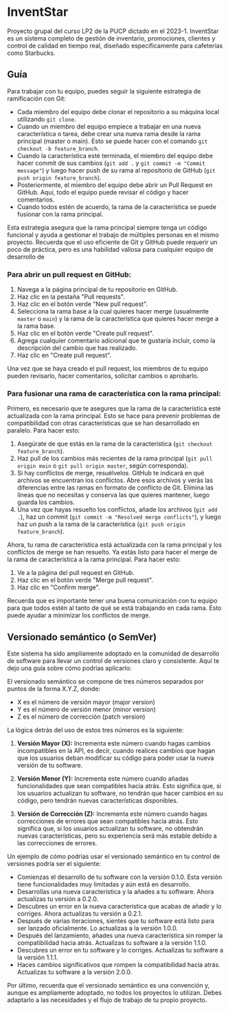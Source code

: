 # InventStar
Proyecto grupal del curso LP2 de la PUCP dictado en el 2023-1. InventStar es un sistema completo de gestión de inventario, promociones, clientes y control de calidad en tiempo real, diseñado específicamente para cafeterías como Starbucks.

## Guía

Para trabajar con tu equipo, puedes seguir la siguiente estrategia de ramificación con Git:

- Cada miembro del equipo debe clonar el repositorio a su máquina local utilizando `git clone`.
- Cuando un miembro del equipo empiece a trabajar en una nueva característica o tarea, debe crear una nueva rama desde la rama principal (master o main). Esto se puede hacer con el comando `git checkout -b feature_branch`.
- Cuando la característica esté terminada, el miembro del equipo debe hacer commit de sus cambios (`git add .` y `git commit -m "Commit message"`) y luego hacer push de su rama al repositorio de GitHub (`git push origin feature_branch`).
- Posteriormente, el miembro del equipo debe abrir un Pull Request en GitHub. Aquí, todo el equipo puede revisar el código y hacer comentarios.
- Cuando todos estén de acuerdo, la rama de la característica se puede fusionar con la rama principal.

Esta estrategia asegura que la rama principal siempre tenga un código funcional y ayuda a gestionar el trabajo de múltiples personas en el mismo proyecto. Recuerda que el uso eficiente de Git y GitHub puede requerir un poco de práctica, pero es una habilidad valiosa para cualquier equipo de desarrollo de

### Para abrir un pull request en GitHub:

1. Navega a la página principal de tu repositorio en GitHub.
2. Haz clic en la pestaña "Pull requests".
3. Haz clic en el botón verde "New pull request".
4. Selecciona la rama base a la cual quieres hacer merge (usualmente `master` o `main`) y la rama de la característica que quieres hacer merge a la rama base.
5. Haz clic en el botón verde "Create pull request".
6. Agrega cualquier comentario adicional que te gustaría incluir, como la descripción del cambio que has realizado.
7. Haz clic en "Create pull request".

Una vez que se haya creado el pull request, los miembros de tu equipo pueden revisarlo, hacer comentarios, solicitar cambios o aprobarlo.

### Para fusionar una rama de característica con la rama principal:

Primero, es necesario que te asegures que la rama de la característica esté actualizada con la rama principal. Esto se hace para prevenir problemas de compatibilidad con otras características que se han desarrollado en paralelo. Para hacer esto:

1. Asegúrate de que estás en la rama de la característica (`git checkout feature_branch`).
2. Haz pull de los cambios más recientes de la rama principal (`git pull origin main` o `git pull origin master`, según corresponda).
3. Si hay conflictos de merge, resuélvelos. GitHub te indicará en qué archivos se encuentran los conflictos. Abre esos archivos y verás las diferencias entre las ramas en formato de conflicto de Git. Elimina las líneas que no necesitas y conserva las que quieres mantener, luego guarda los cambios.
4. Una vez que hayas resuelto los conflictos, añade los archivos (`git add .`), haz un commit (`git commit -m "Resolved merge conflicts"`), y luego haz un push a la rama de la característica (`git push origin feature_branch`).

Ahora, tu rama de característica está actualizada con la rama principal y los conflictos de merge se han resuelto. Ya estás listo para hacer el merge de la rama de característica a la rama principal. Para hacer esto:

1. Ve a la página del pull request en GitHub.
2. Haz clic en el botón verde "Merge pull request".
3. Haz clic en "Confirm merge".

Recuerda que es importante tener una buena comunicación con tu equipo para que todos estén al tanto de qué se está trabajando en cada rama. Esto puede ayudar a minimizar los conflictos de merge.

## Versionado semántico (o SemVer)

Este sistema ha sido ampliamente adoptado en la comunidad de desarrollo de software para llevar un control de versiones claro y consistente. Aquí te dejo una guía sobre cómo podrías aplicarlo:

El versionado semántico se compone de tres números separados por puntos de la forma X.Y.Z, donde:

- X es el número de versión mayor (major version)
- Y es el número de versión menor (minor version)
- Z es el número de corrección (patch version)

La lógica detrás del uso de estos tres números es la siguiente:

1. **Versión Mayor (X):** Incrementa este número cuando hagas cambios incompatibles en la API, es decir, cuando realices cambios que hagan que los usuarios deban modificar su código para poder usar la nueva versión de tu software.

2. **Versión Menor (Y):** Incrementa este número cuando añadas funcionalidades que sean compatibles hacia atrás. Esto significa que, si los usuarios actualizan tu software, no tendrán que hacer cambios en su código, pero tendrán nuevas características disponibles.

3. **Versión de Corrección (Z):** Incrementa este número cuando hagas correcciones de errores que sean compatibles hacia atrás. Esto significa que, si los usuarios actualizan tu software, no obtendrán nuevas características, pero su experiencia será más estable debido a las correcciones de errores.

Un ejemplo de cómo podrías usar el versionado semántico en tu control de versiones podría ser el siguiente:

- Comienzas el desarrollo de tu software con la versión 0.1.0. Esta versión tiene funcionalidades muy limitadas y aún está en desarrollo.
- Desarrollas una nueva característica y la añades a tu software. Ahora actualizas tu versión a 0.2.0.
- Descubres un error en la nueva característica que acabas de añadir y lo corriges. Ahora actualizas tu versión a 0.2.1.
- Después de varias iteraciones, sientes que tu software está listo para ser lanzado oficialmente. Lo actualizas a la versión 1.0.0.
- Después del lanzamiento, añades una nueva característica sin romper la compatibilidad hacia atrás. Actualizas tu software a la versión 1.1.0.
- Descubres un error en tu software y lo corriges. Actualizas tu software a la versión 1.1.1.
- Haces cambios significativos que rompen la compatibilidad hacia atrás. Actualizas tu software a la versión 2.0.0.

Por último, recuerda que el versionado semántico es una convención y, aunque es ampliamente adoptado, no todos los proyectos lo utilizan. Debes adaptarlo a las necesidades y el flujo de trabajo de tu propio proyecto.
